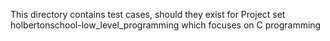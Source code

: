 This directory contains test cases, should they exist
for Project set holbertonschool-low_level_programming
which focuses on C programming